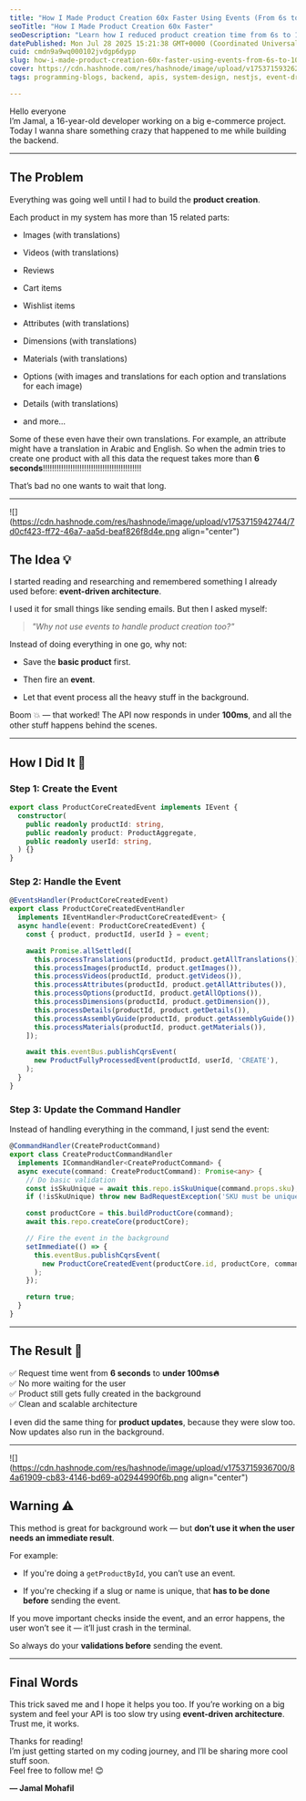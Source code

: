 ```yaml
---
title: "How I Made Product Creation 60x Faster Using Events (From 6s to 100ms) 🔥💪"
seoTitle: "How I Made Product Creation 60x Faster"
seoDescription: "Learn how I reduced product creation time from 6s to 100ms using event-driven architecture in a real e-commerce backend."
datePublished: Mon Jul 28 2025 15:21:38 GMT+0000 (Coordinated Universal Time)
cuid: cmdn9a9wq000102jvdgp6dypp
slug: how-i-made-product-creation-60x-faster-using-events-from-6s-to-100ms
cover: https://cdn.hashnode.com/res/hashnode/image/upload/v1753715932625/8761f9a0-c058-40bf-bb61-21972be170dc.png
tags: programming-blogs, backend, apis, system-design, nestjs, event-driven-architecture

---
```


Hello everyone  
I’m Jamal, a 16-year-old developer working on a big e-commerce project. Today I wanna share something crazy that happened to me while building the backend.

---

## The Problem

Everything was going well until I had to build the **product creation**.

Each product in my system has more than 15 related parts:

* Images (with translations)
    
* Videos (with translations)
    
* Reviews
    
* Cart items
    
* Wishlist items
    
* Attributes (with translations)
    
* Dimensions (with translations)
    
* Materials (with translations)
    
* Options (with images and translations for each option and translations for each image)
    
* Details (with translations)
    
* and more...
    

Some of these even have their own translations. For example, an attribute might have a translation in Arabic and English. So when the admin tries to create one product with all this data the request takes more than **6 seconds**!!!!!!!!!!!!!!!!!!!!!!!!!!!!!!!!!!!!!!!!!!!

That’s bad no one wants to wait that long.

---

![](https://cdn.hashnode.com/res/hashnode/image/upload/v1753715942744/7d0cf423-ff72-46a7-aa5d-beaf826f8d4e.png align="center")

## The Idea 💡

I started reading and researching and remembered something I already used before: **event-driven architecture**.

I used it for small things like sending emails. But then I asked myself:

> *"Why not use events to handle product creation too?"*

Instead of doing everything in one go, why not:

* Save the **basic product** first.
    
* Then fire an **event**.
    
* Let that event process all the heavy stuff in the background.
    

Boom 💥 — that worked! The API now responds in under **100ms**, and all the other stuff happens behind the scenes.

---

## How I Did It 🔧

### Step 1: Create the Event

```typescript
export class ProductCoreCreatedEvent implements IEvent {
  constructor(
    public readonly productId: string,
    public readonly product: ProductAggregate,
    public readonly userId: string,
  ) {}
}
```

### Step 2: Handle the Event

```typescript
@EventsHandler(ProductCoreCreatedEvent)
export class ProductCoreCreatedEventHandler
  implements IEventHandler<ProductCoreCreatedEvent> {
  async handle(event: ProductCoreCreatedEvent) {
    const { product, productId, userId } = event;

    await Promise.allSettled([
      this.processTranslations(productId, product.getAllTranslations()),
      this.processImages(productId, product.getImages()),
      this.processVideos(productId, product.getVideos()),
      this.processAttributes(productId, product.getAllAttributes()),
      this.processOptions(productId, product.getAllOptions()),
      this.processDimensions(productId, product.getDimension()),
      this.processDetails(productId, product.getDetails()),
      this.processAssemblyGuide(productId, product.getAssemblyGuide()),
      this.processMaterials(productId, product.getMaterials()),
    ]);

    await this.eventBus.publishCqrsEvent(
      new ProductFullyProcessedEvent(productId, userId, 'CREATE'),
    );
  }
}
```

### Step 3: Update the Command Handler

Instead of handling everything in the command, I just send the event:

```typescript
@CommandHandler(CreateProductCommand)
export class CreateProductCommandHandler
  implements ICommandHandler<CreateProductCommand> {
  async execute(command: CreateProductCommand): Promise<any> {
    // Do basic validation
    const isSkuUnique = await this.repo.isSkuUnique(command.props.sku);
    if (!isSkuUnique) throw new BadRequestException('SKU must be unique');

    const productCore = this.buildProductCore(command);
    await this.repo.createCore(productCore);

    // Fire the event in the background
    setImmediate(() => {
      this.eventBus.publishCqrsEvent(
        new ProductCoreCreatedEvent(productCore.id, productCore, command.userId),
      );
    });

    return true;
  }
}
```

---

## The Result 🚀

✅ Request time went from **6 seconds** to **under 100ms🔥**  
✅ No more waiting for the user  
✅ Product still gets fully created in the background  
✅ Clean and scalable architecture

I even did the same thing for **product updates**, because they were slow too. Now updates also run in the background.

---

![](https://cdn.hashnode.com/res/hashnode/image/upload/v1753715936700/84a61909-cb83-4146-bd69-a02944990f6b.png align="center")

## Warning ⚠️

This method is great for background work — but **don’t use it when the user needs an immediate result**.

For example:

* If you're doing a `getProductById`, you can’t use an event.
    
* If you're checking if a slug or name is unique, that **has to be done before** sending the event.
    

If you move important checks inside the event, and an error happens, the user won’t see it — it’ll just crash in the terminal.

So always do your **validations before** sending the event.

---

## Final Words

This trick saved me and I hope it helps you too. If you’re working on a big system and feel your API is too slow try using **event-driven architecture**. Trust me, it works.

Thanks for reading!  
I’m just getting started on my coding journey, and I’ll be sharing more cool stuff soon.  
Feel free to follow me! 😊

**— Jamal Mohafil**